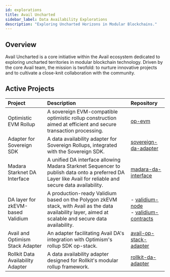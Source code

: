 ```yaml
---
id: explorations
title: Avail Uncharted
sidebar_label: Data Availability Explorations
description: "Exploring Uncharted Horizons in Modular Blockchains."
---
```


## Overview

Avail Uncharted is a core initiative within the Avail ecosystem dedicated to exploring uncharted territories in modular blockchain technology. 
Driven by the core Avail team, the mission is twofold: to nurture innovative projects and to cultivate a close-knit collaboration with the community.

## Active Projects

| Project                                | Description                                                                                                         | Repository                                                                                                   |
|:---------------------------------------|:--------------------------------------------------------------------------------------------------------------------|:-------------------------------------------------------------------------------------------------------------|
| Optimistic EVM Rollup                   | A sovereign EVM-compatible optimistic rollup construction aimed at efficient and secure transaction processing.     | [<ins>op-evm</ins>](https://github.com/availproject/op-evm)                                                             |
| Adapter for Sovereign SDK              | A data availability adapter for Sovereign Rollups, integrated with the Sovereign SDK.                                | [<ins>sovereign-da-adapter</ins>](https://github.com/availproject/sovereign-sdk/tree/main)                              |
| Madara Starknet DA Interface           | A unified DA interface allowing Madara Starknet Sequencer to publish data onto a preferred DA Layer like Avail for reliable and secure data availability. | [<ins>madara-da-interface</ins>](https://github.com/keep-starknet-strange/madara/pull/1021)                              |
| DA layer for zkEVM-based Validium      | A production-ready Validium based on the Polygon zkEVM stack, with Avail as the data availability layer, aimed at scalable and secure data availability. | - [<ins>validium-node</ins>](https://github.com/QEDK/validium-node) <br/> - [<ins>validium-contracts</ins>](https://github.com/QEDK/validium-contracts) |
| Avail and Optimism Stack Adapter       | An adapter facilitating Avail DA's integration with Optimism's rollup SDK op-stack.                                  | [<ins>avail-op-stack-adapter</ins>](https://github.com/availproject/avail-op-stack-adapter)                              |
| Rollkit Data Availability Adapter      | A data availability adapter designed for Rollkit's modular rollup framework.                                        | [<ins>rollkit-da-adapter</ins>](https://github.com/rollkit/rollkit/pull/1168)                                            |
